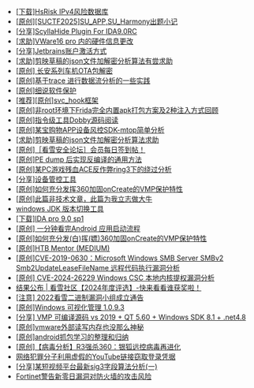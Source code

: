 + [[下载]HsRisk IPv4风险数据库](https://bbs.kanxue.com/thread-285213.htm)
+ [[原创][SUCTF2025]SU_APP,SU_Harmony出题小记](https://bbs.kanxue.com/thread-285264.htm)
+ [[分享]ScyllaHide Plugin For IDA9.0RC](https://bbs.kanxue.com/thread-284937.htm)
+ [[求助]VWare16 pro 内的硬件信息更改](https://bbs.kanxue.com/thread-278766.htm)
+ [[分享]Jetbrains账户激活方式](https://bbs.kanxue.com/thread-284298.htm)
+ [[求助]剪映草稿的json文件加解密分析算法有尝求助](https://bbs.kanxue.com/thread-285223.htm)
+ [[原创]  长安系列车机OTA包解密](https://bbs.kanxue.com/thread-285256.htm)
+ [[原创]基于trace 进行数据流分析的一些实践](https://bbs.kanxue.com/thread-285243.htm)
+ [[原创]细说软件保护](https://bbs.kanxue.com/thread-284629.htm)
+ [[推荐][原创]svc_hook框架](https://bbs.kanxue.com/thread-284713.htm)
+ [[原创]非root环境下Frida完全内置apk打包方案及2种注入方式回顾](https://bbs.kanxue.com/thread-284482.htm)
+ [[原创]指令级工具Dobby源码阅读](https://bbs.kanxue.com/thread-273487.htm)
+ [[原创]某宝购物APP设备风控SDK-mtop简单分析](https://bbs.kanxue.com/thread-284241.htm)
+ [[求助]剪映草稿的json文件加解密分析算法求助](https://bbs.kanxue.com/thread-285223.htm)
+ [[原创]［看雪安全论坛］会员每日签到帖！](https://bbs.kanxue.com/thread-128928.htm)
+ [[原创]PE dump 后实现反编译的通用方法](https://bbs.kanxue.com/thread-284958.htm)
+ [[原创]某PC游戏残血ACE反作弊ring3下的绕过分析](https://bbs.kanxue.com/thread-284667.htm)
+ [[分享]设备管控工具](https://bbs.kanxue.com/thread-285094.htm)
+ [[原创]如何充分发挥360加固onCreate的VMP保护特性](https://bbs.kanxue.com/thread-285241.htm)
+ [[原创]此篇非技术文章，此篇为我立志做大牛](https://bbs.kanxue.com/thread-284823.htm)
+ [windows JDK 版本切换工具](https://bbs.kanxue.com/thread-285195.htm)
+ [[下载]IDA pro 9.0 sp1](https://bbs.kanxue.com/thread-285234.htm)
+ [[原创] 一分钟看完Android 应用启动流程](https://bbs.kanxue.com/thread-284686.htm)
+ [[原创]如何充分发(白)挥(嫖)360加固onCreate的VMP保护特性](https://bbs.kanxue.com/thread-285241.htm)
+ [[原创]HTB Mentor (MEDIUM)](https://bbs.kanxue.com/thread-275785.htm)
+ [[原创]CVE-2019-0630：Microsoft Windows SMB Server SMBv2 Smb2UpdateLeaseFileName 远程代码执行漏洞分析](https://bbs.kanxue.com/thread-261315.htm)
+ [[原创] CVE-2024-26229 Windows CSC 本地内核提权漏洞分析](https://bbs.kanxue.com/thread-282185.htm)
+ [结果公布 | 看雪社区【2024年度评选】-快来看看谁获奖啦！](https://bbs.kanxue.com/thread-284945.htm)
+ [[注意] 2022看雪二进制漏洞小组成立通告](https://bbs.kanxue.com/thread-271654.htm)
+ [[原创]Windows 可视化管理 1.0.9.3](https://bbs.kanxue.com/thread-284075.htm)
+ [[分享] VMP 可编译源码 vs 2019 + QT 5.60 + Windows SDK 8.1 + .net4.8](https://bbs.kanxue.com/thread-279860.htm)
+ [[原创]vmware外部读写内存也没那么神秘](https://bbs.kanxue.com/thread-284956.htm)
+ [[原创]android抓包学习的整理和归纳](https://bbs.kanxue.com/thread-267940.htm)
+ [[原创]【病毒分析】R3强杀360：银狐远控病毒再进化](https://bbs.kanxue.com/thread-285272.htm)
+ [网络犯罪分子利用虚假的YouTube链接窃取登录凭据](https://bbs.kanxue.com/thread-285271.htm)
+ [[分享]某短视频平台最新sig3字段算法分析(一)](https://bbs.kanxue.com/thread-285211.htm)
+ [Fortinet警告新零日漏洞对防火墙的攻击风险](https://bbs.kanxue.com/thread-285270.htm)
